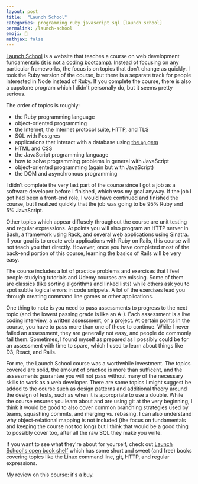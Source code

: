 ```yaml
---
layout: post
title:  "Launch School"
categories: programming ruby javascript sql [launch school]
permalink: /launch-school
emoji: 🙂
mathjax: false
---
```


[Launch School](https://launchschool.com) is a website that teaches a course on web development fundamentals ([it is not a coding bootcamp](https://medium.com/launch-school/were-not-a-bootcamp-c33901412c38)). Instead of focusing on any particular frameworks, the focus is on topics that don't change as quickly. I took the Ruby version of the course, but there is a separate track for people interested in Node instead of Ruby. If you complete the course, there is also a capstone program which I didn't personally do, but it seems pretty serious.

The order of topics is roughly:
- the Ruby programming language
- object-oriented programming
- the Internet, the Internet protocol suite, HTTP, and TLS
- SQL with Postgres
- applications that interact with a database using [the `pg` gem](https://github.com/ged/ruby-pg)
- HTML and CSS
- the JavaScript programming language
- how to solve programming problems in general with JavaScript
- object-oriented programming (again but with JavaScript)
- the DOM and asynchronous programming

I didn't complete the very last part of the course since I got a job as a software developer before I finished, which was my goal anyway. If the job I got had been a front-end role, I would have continued and finished the course, but I realized quickly that the job was going to be 95% Ruby and 5% JavaScript.

Other topics which appear diffusely throughout the course are unit testing and regular expressions. At points you will also program an HTTP server in Bash, a framework using Rack, and several web applications using Sinatra. If your goal is to create web applications with Ruby on Rails, this course will not teach you that directly. However, once you have completed most of the back-end portion of this course, learning the basics of Rails will be very easy.

The course includes a lot of practice problems and exercises that I feel people studying tutorials and Udemy courses are missing. Some of them are classics (like sorting algorithms and linked lists) while others ask you to spot subtle logical errors in code snippets. A lot of the exercises lead you through creating command line games or other applications.

One thing to note is you need to pass assessments to progress to the next topic (and the lowest passing grade is like an A-). Each assessment is a live coding interview, a written assessment, or a project. At certain points in the course, you have to pass more than one of these to continue. While I never failed an assessment, they are generally not easy, and people do commonly fail them. Sometimes, I found myself as prepared as I possibly could be for an assessment with time to spare, which I used to learn about things like D3, React, and Rails.

For me, the Launch School course was a worthwhile investment. The topics covered are solid, the amount of practice is more than sufficent, and the assessments guarantee you will not pass without many of the necessary skills to work as a web developer. There are some topics I might suggest be added to the course such as design patterns and additional theory around the design of tests, such as when it is appropriate to use a double. While the course ensures you learn about and are using git at the very beginning, I think it would be good to also cover common branching strategies used by teams, squashing commits, and merging vs. rebasing. I can also understand why object-relational mapping is not included (the focus on fundamentals and keeping the course not too long) but I think that would be a good thing to possibly cover too, after all the raw SQL they make you write.

If you want to see what they're about for yourself, check out [Launch School's open book shelf](https://launchschool.com/books) which has some short and sweet (and free) books covering topics like the Linux command line, git, HTTP, and regular expressions.

My review on this course: it's a buy.